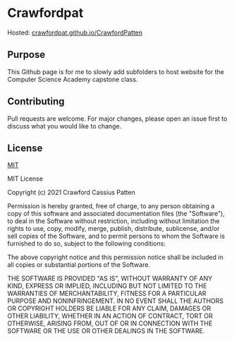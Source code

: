 # Crawfordpat

Hosted: [crawfordpat.github.io/CrawfordPatten](https://crawfordpat.github.io/CrawfordPatten/)

## Purpose
This Github page is for me to slowly add subfolders to host website for the Computer Science Academy capstone class.

## Contributing
Pull requests are welcome. For major changes, please open an issue first to discuss what you would like to change.

## License
[MIT](https://choosealicense.com/licenses/mit/)

MIT License

Copyright (c) 2021 Crawford Cassius Patten

Permission is hereby granted, free of charge, to any person obtaining a copy
of this software and associated documentation files (the "Software"), to deal
in the Software without restriction, including without limitation the rights
to use, copy, modify, merge, publish, distribute, sublicense, and/or sell
copies of the Software, and to permit persons to whom the Software is
furnished to do so, subject to the following conditions:

The above copyright notice and this permission notice shall be included in all
copies or substantial portions of the Software.

THE SOFTWARE IS PROVIDED "AS IS", WITHOUT WARRANTY OF ANY KIND, EXPRESS OR
IMPLIED, INCLUDING BUT NOT LIMITED TO THE WARRANTIES OF MERCHANTABILITY,
FITNESS FOR A PARTICULAR PURPOSE AND NONINFRINGEMENT. IN NO EVENT SHALL THE
AUTHORS OR COPYRIGHT HOLDERS BE LIABLE FOR ANY CLAIM, DAMAGES OR OTHER
LIABILITY, WHETHER IN AN ACTION OF CONTRACT, TORT OR OTHERWISE, ARISING FROM,
OUT OF OR IN CONNECTION WITH THE SOFTWARE OR THE USE OR OTHER DEALINGS IN THE
SOFTWARE.
